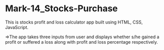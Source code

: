# Mark-14_Stocks-Purchase
This is stocks profit and loss calculator app built using HTML, CSS, JavaScript.

=>The app takes three inputs from user and displays whether s/he gained a profit or suffered a loss along with profit and loss percentage respectively.

